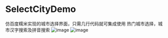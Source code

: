 # SelectCityDemo
仿百度糯米实现的城市选择界面，只需几行代码就可集成使用
热门城市选择，城市汉字搜索及拼音搜索
![image](https://github.com/coderZhou10496/Users/jianzhou/Desktop/照片1.png)
![image](https://github.com/coderZhou10496/Users/jianzhou/Desktop/照片2.png)

